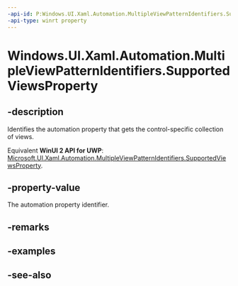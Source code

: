 ```yaml
---
-api-id: P:Windows.UI.Xaml.Automation.MultipleViewPatternIdentifiers.SupportedViewsProperty
-api-type: winrt property
---
```


<!-- Property syntax
public Windows.UI.Xaml.Automation.AutomationProperty SupportedViewsProperty { get; }
-->

# Windows.UI.Xaml.Automation.MultipleViewPatternIdentifiers.SupportedViewsProperty

## -description
Identifies the automation property that gets the control-specific collection of views.

Equivalent **WinUI 2 API for UWP**: [Microsoft.UI.Xaml.Automation.MultipleViewPatternIdentifiers.SupportedViewsProperty](/windows/winui/api/microsoft.ui.xaml.automation.multipleviewpatternidentifiers.supportedviewsproperty).

## -property-value
The automation property identifier.

## -remarks

## -examples

## -see-also

